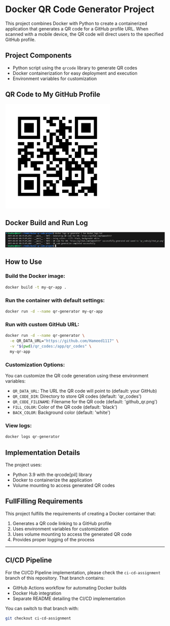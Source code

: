 # Docker QR Code Generator Project

This project combines Docker with Python to create a containerized application that generates a QR code for a GitHub profile URL. When scanned with a mobile device, the QR code will direct users to the specified GitHub profile.

## Project Components

- Python script using the `qrcode` library to generate QR codes
- Docker containerization for easy deployment and execution
- Environment variables for customization

## QR Code to My GitHub Profile

![GitHub QR Code](qr_codes/github_qr.png)

## Docker Build and Run Log

![Docker Logs Screenshot](docker_logs.png)

## How to Use

### Build the Docker image:
```bash
docker build -t my-qr-app .
```

### Run the container with default settings:
```bash
docker run -d --name qr-generator my-qr-app
```

### Run with custom GitHub URL:
```bash
docker run -d --name qr-generator \
  -e QR_DATA_URL="https://github.com/Hameed1117" \
  -v "$(pwd)/qr_codes:/app/qr_codes" \
  my-qr-app
```

### Customization Options:
You can customize the QR code generation using these environment variables:
- `QR_DATA_URL`: The URL the QR code will point to (default: your GitHub)
- `QR_CODE_DIR`: Directory to store QR codes (default: 'qr_codes')
- `QR_CODE_FILENAME`: Filename for the QR code (default: 'github_qr.png')
- `FILL_COLOR`: Color of the QR code (default: 'black')
- `BACK_COLOR`: Background color (default: 'white')

### View logs:
```bash
docker logs qr-generator
```

## Implementation Details

The project uses:
- Python 3.9 with the qrcode[pil] library
- Docker to containerize the application
- Volume mounting to access generated QR codes

## FullFilling Requirements

This project fulfills the requirements of creating a Docker container that:
1. Generates a QR code linking to a GitHub profile
2. Uses environment variables for customization
3. Uses volume mounting to access the generated QR code
4. Provides proper logging of the process



---

## CI/CD Pipeline

For the CI/CD Pipeline implementation, please check the `ci-cd-assignment` branch of this repository. That branch contains:

- GitHub Actions workflow for automating Docker builds
- Docker Hub integration
- Separate README detailing the CI/CD implementation

You can switch to that branch with:
```bash
git checkout ci-cd-assignment
```